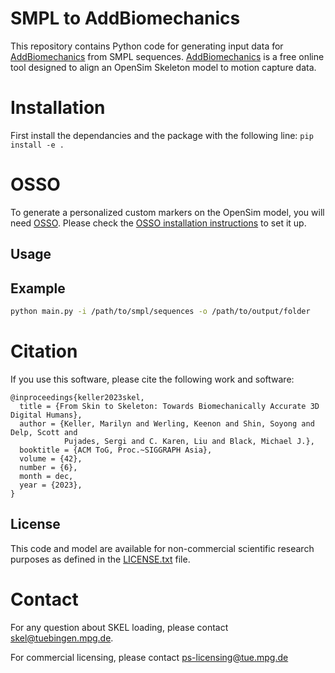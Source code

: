 # SMPL to AddBiomechanics

This repository contains Python code for generating input data for [AddBiomechanics](https://addbiomechanics.org/) from SMPL sequences. [AddBiomechanics](https://addbiomechanics.org/) is a free online tool designed to align an OpenSim Skeleton model to motion capture data.

# Installation

First install the dependancies and the package with the following line:
```pip install -e .```

# OSSO
To generate a personalized custom markers on the OpenSim model, you will need [OSSO](https://github.com/MarilynKeller/OSSO/). Please check the [OSSO installation instructions](https://github.com/MarilynKeller/OSSO/blob/main/installation.md) to set it up.

## Usage

## Example

```bash
python main.py -i /path/to/smpl/sequences -o /path/to/output/folder 
```

# Citation
If you use this software, please cite the following work and software:

```
@inproceedings{keller2023skel,
  title = {From Skin to Skeleton: Towards Biomechanically Accurate 3D Digital Humans},
  author = {Keller, Marilyn and Werling, Keenon and Shin, Soyong and Delp, Scott and 
            Pujades, Sergi and C. Karen, Liu and Black, Michael J.},
  booktitle = {ACM ToG, Proc.~SIGGRAPH Asia},
  volume = {42},
  number = {6},
  month = dec,
  year = {2023},
}
```

## License

This code and model are available for non-commercial scientific research purposes as defined in the [LICENSE.txt](LICENSE.txt) file.


# Contact 

For any question about SKEL loading, please contact skel@tuebingen.mpg.de.

For commercial licensing, please contact ps-licensing@tue.mpg.de